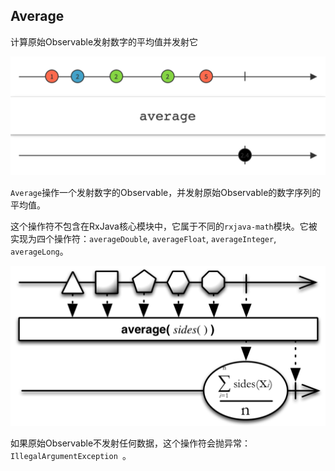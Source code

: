 
## Average

计算原始Observable发射数字的平均值并发射它

![average](../images/operators/average.c.png)

`Average`操作一个发射数字的Observable，并发射原始Observable的数字序列的平均值。

这个操作符不包含在RxJava核心模块中，它属于不同的`rxjava-math`模块。它被实现为四个操作符：`averageDouble`, `averageFloat`, `averageInteger`, `averageLong`。

![average](../images/operators/average.f.png)

如果原始Observable不发射任何数据，这个操作符会抛异常：`IllegalArgumentException `。
